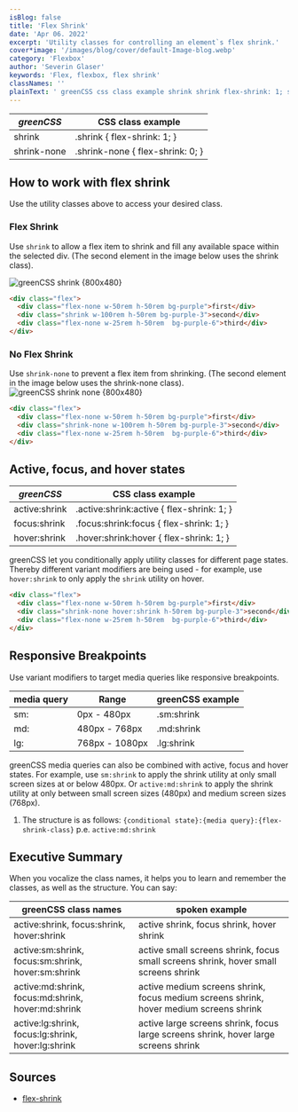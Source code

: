```yaml
---
isBlog: false
title: 'Flex Shrink'
date: 'Apr 06. 2022'
excerpt: 'Utility classes for controlling an element`s flex shrink.'
cover*image: '/images/blog/cover/default-Image-blog.webp'
category: 'Flexbox'
author: 'Severin Glaser'
keywords: 'Flex, flexbox, flex shrink'
classNames: ''
plainText: ' greenCSS css class example shrink shrink flex-shrink: 1; shrink-none shrink-none flex-shrink: 0; how to work with flex shrink use the utility classes above to access your desired class flex shrink use `shrink` to allow a flex item to shrink and fill any available space within the selected div the second element in the image below uses the shrink class ! greenCSS flex shrink images docs flex shrink webp?style=centerme  no flex shrink use `shrink-none` to prevent a flex item from shrinking the second element in the image below uses the shrink-none class ! greenCSS shrink none images docs flex shrink-none webp?style=centerme  active focus and hover states greenCSS css class example active:shrink active :shrink:active flex-shrink: 1; focus:shrink focus :shrink:focus flex-shrink: 1; hover:shrink hover :shrink:hover flex-shrink: 1; greenCSS let you conditionally apply utility classes for different page states thereby different variant modifiers are being used for example use `hover:shrink` to only apply the `shrink` utility on hover  responsive breakpoints use variant modifiers to target media queries like responsive breakpoints media query range greenCSS example sm: 0px 480px sm:shrink md: 480px 768px md:shrink lg: 768px 1080px lg:shrink greenCSS media queries can also be combined with active focus and hover states for example use `sm:shrink` to apply the shrink utility at only small screen sizes at or below 480px or `active:md:shrink` to apply the shrink utility at only between small screen sizes 480px and medium screen sizes 768px 1 the structure is as follows: ` conditional state : media query : flex-shrink-class ` p e `active:md:shrink` executive summary when you vocalize the class names it helps you to learn and remember the classes as well as the structure you can say: greenCSS class names spoken example active:shrink focus:shrink hover:shrink active shrink focus shrink hover shrink active:sm:shrink focus:sm:shrink hover:sm:shrink active small screens shrink focus small screens shrink hover small screens shrink active:md:shrink focus:md:shrink hover:md:shrink active medium screens shrink focus medium screens shrink hover medium screens shrink active:lg:shrink focus:lg:shrink hover:lg:shrink active large screens shrink focus large screens shrink hover large screens shrink sources flex-shrink https: developer mozilla org en-us docs web css flex-shrink '
---
```


| _greenCSS_  | CSS class example                |
| ----------- | -------------------------------- |
| shrink      | .shrink { flex-shrink: 1; }      |
| shrink-none | .shrink-none { flex-shrink: 0; } |

## How to work with flex shrink

Use the utility classes above to access your desired class.

### Flex Shrink

Use `shrink` to allow a flex item to shrink and fill any available space within the selected div. (The second element in the image below uses the shrink class).

![greenCSS shrink {800x480} ](/images/docs/flex/shrink.webp)

```html
<div class="flex">
  <div class="flex-none w-50rem h-50rem bg-purple">first</div>
  <div class="shrink w-100rem h-50rem bg-purple-3">second</div>
  <div class="flex-none w-25rem h-50rem  bg-purple-6">third</div>
</div>
```

### No Flex Shrink

Use `shrink-none` to prevent a flex item from shrinking. (The second element in the image below uses the shrink-none class).
![greenCSS shrink none {800x480} ](/images/docs/flex/shrink-none.webp)

```html
<div class="flex">
  <div class="flex-none w-50rem h-50rem bg-purple">first</div>
  <div class="shrink-none w-100rem h-50rem bg-purple-3">second</div>
  <div class="flex-none w-25rem h-50rem  bg-purple-6">third</div>
</div>
```

## Active, focus, and hover states

| _greenCSS_    | CSS class example                          |
| ------------- | ------------------------------------------ |
| active:shrink | .active\:shrink:active { flex-shrink: 1; } |
| focus:shrink  | .focus\:shrink:focus { flex-shrink: 1; }   |
| hover:shrink  | .hover\:shrink:hover { flex-shrink: 1; }   |

greenCSS let you conditionally apply utility classes for different page states. Thereby different variant modifiers are being used - for example, use `hover:shrink` to only apply the `shrink` utility on hover.

```html
<div class="flex">
  <div class="flex-none w-50rem h-50rem bg-purple">first</div>
  <div class="shrink-none hover:shrink h-50rem bg-purple-3">second</div>
  <div class="flex-none w-25rem h-50rem  bg-purple-6">third</div>
</div>
```

## Responsive Breakpoints

Use variant modifiers to target media queries like responsive breakpoints.

| media query | Range          | greenCSS example |
| ----------- | -------------- | ---------------- |
| sm:         | 0px - 480px    | .sm:shrink       |
| md:         | 480px - 768px  | .md:shrink       |
| lg:         | 768px - 1080px | .lg:shrink       |

greenCSS media queries can also be combined with active, focus and hover states. For example, use `sm:shrink` to apply the shrink utility at only small screen sizes at or below 480px. Or `active:md:shrink` to apply the shrink utility at only between small screen sizes (480px) and medium screen sizes (768px).

1. The structure is as follows: `{conditional state}:{media query}:{flex-shrink-class}` p.e. `active:md:shrink`

## Executive Summary

When you vocalize the class names, it helps you to learn and remember the classes, as well as the structure. You can say:

| greenCSS class names                               | spoken example                                                                         |
| -------------------------------------------------- | -------------------------------------------------------------------------------------- |
| active:shrink, focus:shrink, hover:shrink          | active shrink, focus shrink, hover shrink                                              |
| active:sm:shrink, focus:sm:shrink, hover:sm:shrink | active small screens shrink, focus small screens shrink, hover small screens shrink    |
| active:md:shrink, focus:md:shrink, hover:md:shrink | active medium screens shrink, focus medium screens shrink, hover medium screens shrink |
| active:lg:shrink, focus:lg:shrink, hover:lg:shrink | active large screens shrink, focus large screens shrink, hover large screens shrink    |

## Sources

- [flex-shrink](https://developer.mozilla.org/en-US/docs/Web/CSS/flex-shrink)
